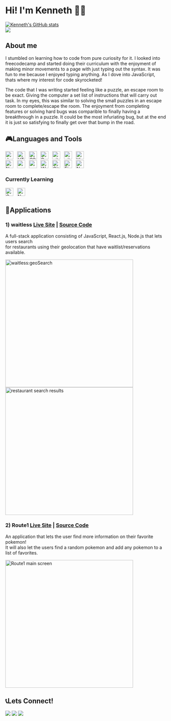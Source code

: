 # Hi! I'm Kenneth :wave::grin:

[![Kenneth's GitHub stats](https://github-readme-stats.vercel.app/api?username=KennethDelaCruz&theme=yeblu&show_icons=true&hide=contribs,stars)](https://github.com/KennethDelaCruz/github-readme-stats)<br />
![](https://komarev.com/ghpvc/?username=KennethDelaCruz&style=flat-square)

## About me


I stumbled on learning how to code from pure curiosity for it. I looked into freecodecamp and started doing their curriculum with the enjoyment of making minor movements to a page with just typing out the syntax. It was fun to me because I enjoyed typing anything. As I dove into JavaScript, thats where my interest for code skyrocketed!

The code that I was writing started feeling like a puzzle, an escape room to be exact. Giving the computer a set list of instructions that will carry out task. In my eyes, this was similar to solving the small puzzles in an escape room to complete/escape the room. The enjoyment from completing features or solving hard bugs was comparible to finally having a breakthrough in a puzzle. It could be the most infuriating bug, but at the end it is just so satisfying to finally get over that bump in the road. 

## :video_game:Languages and Tools


[<img src="https://img.shields.io/badge/JavaScript-282C34?logo=javascript&logoColor=F7DF1E" alt="JavaScript logo" title="JavaScript" height="25" />][tech_tools_anchor]
&nbsp;
[<img src="https://img.shields.io/badge/HTML5-282C34?logo=html5&logoColor=E34F26" alt="HTML5 logo" title="HTML5" height="25" />][tech_tools_anchor]
&nbsp;
[<img src="https://img.shields.io/badge/CSS3-282C34?logo=css3&logoColor=1572B6" alt="CSS3 logo" title="CSS3" height="25" />][tech_tools_anchor]
&nbsp;
[<img src="https://img.shields.io/badge/React-282C34?logo=react&logoColor=61DAFB?style=for-the-badge" alt="React logo" title="React.js / React Native" height="25" />][tech_tools_anchor]
&nbsp;
[<img src="https://img.shields.io/badge/jQuery-282C34?logo=jquery&logoColor=0769AD" alt="git logo" title="git" height="25" />][tech_tools_anchor]
&nbsp;
[<img src="https://img.shields.io/badge/git-282C34?logo=git&logoColor=F05032" alt="git logo" title="git" height="25" />][tech_tools_anchor]
&nbsp;
[<img src="https://img.shields.io/badge/VS%20Code-282C34?logo=visual-studio-code&logoColor=007ACC" alt="Visual Studio Code logo" title="Visual Studio Code" height="25" />][tech_tools_anchor]
&nbsp;
<br />
[<img src="https://img.shields.io/badge/Node.js-282C34?logo=node-js&logoColor=339933" alt="Node.js logo" title="Node.js" height="25" />][learning_now_anchor]
&nbsp;
[<img src="https://img.shields.io/badge/Express-282C34?logo=express&logoColor=000000" alt="express logo" title="Node.js" height="25" />][learning_now_anchor]
&nbsp;
[<img src="https://img.shields.io/badge/PostgreSQL-282C34?logo=postgresql&logoColor=336791" alt="postgresql logo" title="Node.js" height="25" />][learning_now_anchor]
&nbsp;
[<img src="https://img.shields.io/badge/Webpack-282C34?logo=webpack&logoColor=8DD6F9" alt="WebPack logo" title="Node.js" height="25" />][learning_now_anchor]
&nbsp;
[<img src="https://img.shields.io/badge/GitHub-282C34?logo=github&logoColor=181717" alt="GitHub logo" title="Node.js" height="25" />][learning_now_anchor]
&nbsp;
[<img src="https://img.shields.io/badge/Figma-282C34?logo=figma&logoColor=F24E1E" alt="Figma logo" title="Node.js" height="25" />][learning_now_anchor]
&nbsp;
[<img src="https://img.shields.io/badge/Babel-282C34?logo=babel&logoColor=F9DC3E" alt="Node.js logo" title="Node.js" height="25" />][learning_now_anchor]
&nbsp;

### Currently Learning
[<img src="https://img.shields.io/badge/CSharp-282C34?logo=c-sharp&logoColor=239120" alt="C Sharp logo" title="C Sharp" height="25" />][learning_now_anchor]
&nbsp;
[<img src="https://img.shields.io/badge/AWS-282C34?logo=amazon-aws&logoColor=fffffff" alt="Node.js logo" title="Node.js" height="25" />][learning_now_anchor]
&nbsp;


## :iphone:Applications


### 1) waitless  <a href="https://waitless-restaurant.herokuapp.com/">Live Site</a> | <a href="https://github.com/KennethDelaCruz/waitless">Source Code</a>
A full-stack application consisting of JavaScript, React.js, Node.js that lets users search <br />
for restaurants using their geolocation that have waitlist/reservations available.

[<img src="https://user-images.githubusercontent.com/69921839/115765448-a1647980-a35b-11eb-958c-a0b7d9ca4abd.gif" alt="waitless:geoSearch" height="400px">][waitless_application]
[<img src="https://user-images.githubusercontent.com/69921839/115765617-da9ce980-a35b-11eb-9ea2-8a7c0874bec8.gif" alt="restaurant search results" height="400px">][waitless_application]



### 2) Route1 <a href="https://kennethdelacruz.github.io/route1/">Live Site</a> | <a href="https://github.com/KennethDelaCruz/route1">Source Code</a>
An application that lets the user find more information on their favorite pokemon! <br />
It will also let the users find a random pokemon and add any pokemon to a list of favorites.

[<img src="https://user-images.githubusercontent.com/69921839/115765079-29964f00-a35b-11eb-9fee-8ecbd5cadfad.gif" alt="Route1 main screen" height="400px">][route1_application]






## :telephone_receiver:Lets Connect!
<a target="_blank" href="https://www.linkedin.com/in/kenneth-dela-cruz/"><img src="https://img.shields.io/badge/-LinkedIn-0077B5?style=for-the-badge&logo=Linkedin&logoColor=white"></img></a>
<a target="_blank" href="kennethdc2693@gmail.com"><img src="https://img.shields.io/badge/-Gmail-EA4335?style=for-the-badge&logo=Gmail&logoColor=white"></img></a>
<a target="_blank" href="https://drive.google.com/file/d/1JyuLSq6qi4dFvN72Hc46XDpzcWxAk6Zx/view?usp=sharing"><img src="https://img.shields.io/badge/Resume-4285F4?style=for-the-badge&amp;logo=google-drive&amp;logoColor=white"></img></a>


[tech_tools_anchor]: #bonjour--
[learning_now_anchor]: #learning-now
[learning_next_anchor]: #learning-next
[waitless_application]: #waitless
[route1_application]: #route1

